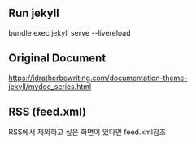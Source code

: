 ## Run jekyll
bundle exec jekyll serve --livereload

## Original Document
https://idratherbewriting.com/documentation-theme-jekyll/mydoc_series.html

## RSS (feed.xml)
RSS에서 제외하고 싶은 화면이 있다면 feed.xml참조
